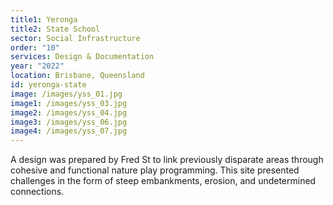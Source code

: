 ```yaml
---
title1: Yeronga
title2: State School
sector: Social Infrastructure
order: "10"
services: Design & Documentation
year: "2022"
location: Brisbane, Queensland
id: yeronga-state
image: /images/yss_01.jpg
image1: /images/yss_03.jpg
image2: /images/yss_04.jpg
image3: /images/yss_06.jpg
image4: /images/yss_07.jpg
---
```


A design was prepared by Fred St to link previously disparate
areas through cohesive and functional nature play programming. This site
presented challenges in the form of steep embankments, erosion, and
undetermined connections.

